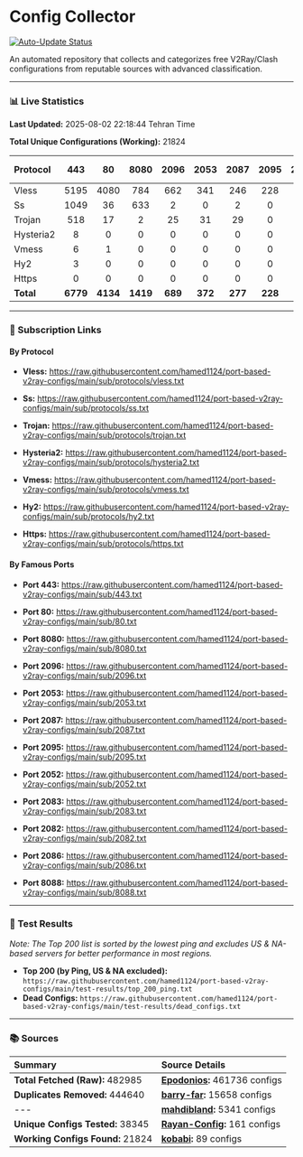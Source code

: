 # Config Collector

[![Auto-Update Status](https://github.com/hamed1124/port-based-v2ray-configs/actions/workflows/main.yml/badge.svg)](https://github.com/hamed1124/port-based-v2ray-configs/actions/workflows/main.yml)

An automated repository that collects and categorizes free V2Ray/Clash configurations from reputable sources with advanced classification.

---

### 📊 Live Statistics

**Last Updated:** 2025-08-02 22:18:44 Tehran Time

**Total Unique Configurations (Working):** 21824

| Protocol | 443 | 80 | 8080 | 2096 | 2053 | 2087 | 2095 | 2052 | 2083 | 2082 | 2086 | 8088 | Other Ports | Total |
|:---| :---: | :---: | :---: | :---: | :---: | :---: | :---: | :---: | :---: | :---: | :---: | :---: |:---:|:---:|
| Vless | 5195 | 4080 | 784 | 662 | 341 | 246 | 228 | 177 | 115 | 139 | 132 | 1 | 5554 | **17654** |
| Ss | 1049 | 36 | 633 | 2 | 0 | 2 | 0 | 0 | 0 | 1 | 0 | 0 | 1554 | **3277** |
| Trojan | 518 | 17 | 2 | 25 | 31 | 29 | 0 | 0 | 42 | 0 | 0 | 0 | 202 | **866** |
| Hysteria2 | 8 | 0 | 0 | 0 | 0 | 0 | 0 | 0 | 1 | 0 | 0 | 0 | 2 | **11** |
| Vmess | 6 | 1 | 0 | 0 | 0 | 0 | 0 | 0 | 0 | 0 | 0 | 0 | 3 | **10** |
| Hy2 | 3 | 0 | 0 | 0 | 0 | 0 | 0 | 0 | 0 | 0 | 0 | 0 | 2 | **5** |
| Https | 0 | 0 | 0 | 0 | 0 | 0 | 0 | 0 | 0 | 0 | 0 | 0 | 1 | **1** |
| **Total** | **6779** | **4134** | **1419** | **689** | **372** | **277** | **228** | **177** | **158** | **140** | **132** | **1** | **7318** | **21824** |

---

### 🚀 Subscription Links

#### By Protocol

- **Vless:**
  https://raw.githubusercontent.com/hamed1124/port-based-v2ray-configs/main/sub/protocols/vless.txt

- **Ss:**
  https://raw.githubusercontent.com/hamed1124/port-based-v2ray-configs/main/sub/protocols/ss.txt

- **Trojan:**
  https://raw.githubusercontent.com/hamed1124/port-based-v2ray-configs/main/sub/protocols/trojan.txt

- **Hysteria2:**
  https://raw.githubusercontent.com/hamed1124/port-based-v2ray-configs/main/sub/protocols/hysteria2.txt

- **Vmess:**
  https://raw.githubusercontent.com/hamed1124/port-based-v2ray-configs/main/sub/protocols/vmess.txt

- **Hy2:**
  https://raw.githubusercontent.com/hamed1124/port-based-v2ray-configs/main/sub/protocols/hy2.txt

- **Https:**
  https://raw.githubusercontent.com/hamed1124/port-based-v2ray-configs/main/sub/protocols/https.txt

#### By Famous Ports

- **Port 443:**
  https://raw.githubusercontent.com/hamed1124/port-based-v2ray-configs/main/sub/443.txt

- **Port 80:**
  https://raw.githubusercontent.com/hamed1124/port-based-v2ray-configs/main/sub/80.txt

- **Port 8080:**
  https://raw.githubusercontent.com/hamed1124/port-based-v2ray-configs/main/sub/8080.txt

- **Port 2096:**
  https://raw.githubusercontent.com/hamed1124/port-based-v2ray-configs/main/sub/2096.txt

- **Port 2053:**
  https://raw.githubusercontent.com/hamed1124/port-based-v2ray-configs/main/sub/2053.txt

- **Port 2087:**
  https://raw.githubusercontent.com/hamed1124/port-based-v2ray-configs/main/sub/2087.txt

- **Port 2095:**
  https://raw.githubusercontent.com/hamed1124/port-based-v2ray-configs/main/sub/2095.txt

- **Port 2052:**
  https://raw.githubusercontent.com/hamed1124/port-based-v2ray-configs/main/sub/2052.txt

- **Port 2083:**
  https://raw.githubusercontent.com/hamed1124/port-based-v2ray-configs/main/sub/2083.txt

- **Port 2082:**
  https://raw.githubusercontent.com/hamed1124/port-based-v2ray-configs/main/sub/2082.txt

- **Port 2086:**
  https://raw.githubusercontent.com/hamed1124/port-based-v2ray-configs/main/sub/2086.txt

- **Port 8088:**
  https://raw.githubusercontent.com/hamed1124/port-based-v2ray-configs/main/sub/8088.txt

---

### 🧪 Test Results
*Note: The Top 200 list is sorted by the lowest ping and excludes US & NA-based servers for better performance in most regions.*

- **Top 200 (by Ping, US & NA excluded):** `https://raw.githubusercontent.com/hamed1124/port-based-v2ray-configs/main/test-results/top_200_ping.txt`
- **Dead Configs:** `https://raw.githubusercontent.com/hamed1124/port-based-v2ray-configs/main/test-results/dead_configs.txt`

---

### 📚 Sources

| Summary | Source Details |
|:---|:---|
| **Total Fetched (Raw):** 482985 | **[Epodonios](https://github.com/Epodonios/v2ray-configs):** 461736 configs |
| **Duplicates Removed:** 444640 | **[barry-far](https://github.com/barry-far/V2ray-Config):** 15658 configs |
| --- | **[mahdibland](https://github.com/mahdibland/V2RayAggregator):** 5341 configs |
| **Unique Configs Tested:** 38345 | **[Rayan-Config](https://github.com/Rayan-Config/C-Sub):** 161 configs |
| **Working Configs Found:** 21824 | **[kobabi](https://github.com/liketolivefree/kobabi):** 89 configs |
